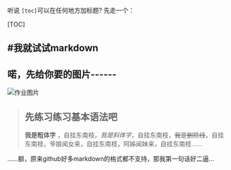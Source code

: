 听说 `[toc]`可以在任何地方加标题?
先走一个：

[TOC]

#我就试试markdown
--------------
## 喏，先给你要的图片------
![作业图片](https://raw.githubusercontent.com/caihao/computational_physics_whu/master/MomKm1.png)

> ## 先练习练习基本语法吧
> **我是粗体字** ，自挂东南枝，*我是斜体字*，自挂东南枝，~~我是删除线~~，自挂东南枝，爷娘闻女来，自挂东南枝，阿姊闻妹来，自挂东南枝......
> 
> 
>  
......额，原来github好多markdown的格式都不支持，那我第一句话好二逼...
